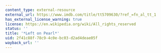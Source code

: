 ```yaml
---
content_type: external-resource
external_url: https://www.imdb.com/title/tt5709630/?ref_=fn_al_tt_1
has_external_license_warning: true
license: https://en.wikipedia.org/wiki/All_rights_reserved
status: ''
title: '*Left on Pearl*'
uid: 2f41c88f-78c9-4c0e-bc03-d2ad4deae05f
wayback_url: ''
---
```

